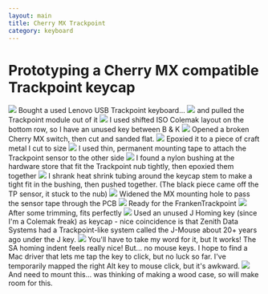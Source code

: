 ```yaml
---
layout: main
title: Cherry MX Trackpoint
category: keyboard
---
```


# Prototyping a Cherry MX compatible Trackpoint keycap



<img src="{{ '/images/trackpoint/Kj4spcz.jpg' | absolute_url }}" />
Bought a used Lenovo USB Trackpoint keyboard...

<img src="{{ '/images/trackpoint/O3R2ZLM.jpg' | absolute_url }}" />
and pulled the Trackpoint module out of it

<img src="{{ '/images/trackpoint/Hdg2E8m.jpg' | absolute_url }}" />
I used shifted ISO Colemak layout on the bottom row, so I have an unused key between B & K

<img src="{{ '/images/trackpoint/A6eQ4uS.jpg' | absolute_url }}" />
Opened a broken Cherry MX switch, then cut and sanded flat.

<img src="{{ '/images/trackpoint/SOVfmUo.jpg' | absolute_url }}" />
Epoxied it to a piece of craft metal I cut to size

<img src="{{ '/images/trackpoint/QUd8Bf1.jpg' | absolute_url }}" />
I used thin, permanent mounting tape to attach the Trackpoint sensor to the other side

<img src="{{ '/images/trackpoint/UMBquWw.jpg' | absolute_url }}" />
I found a  nylon bushing at the hardware store that fit the Trackpoint nub tightly, then epoxied them together

<img src="{{ '/images/trackpoint/HsHFrbN.jpg' | absolute_url }}" />
I shrank heat shrink tubing around the keycap stem to make a tight fit in the bushing, then pushed together.  (The black piece came off the TP sensor, it stuck to the nub)

<img src="{{ '/images/trackpoint/HmrS7m1.jpg' | absolute_url }}" />
Widened the MX mounting hole to pass the sensor tape through the PCB

<img src="{{ '/images/trackpoint/CxcYG69.jpg' | absolute_url }}" />
Ready for the FrankenTrackpoint

<img src="{{ '/images/trackpoint/VdnNdE8.jpg' | absolute_url }}" />
After some trimming, fits perfectly

<img src="{{ '/images/trackpoint/BQqI2ta.jpg' | absolute_url }}" />
Used an unused J Homing key (since I'm a Colemak freak) as keycap - nice coincidence is that Zenith Data Systems had a Trackpoint-like system called the J-Mouse about 20+ years ago under the J key.

<img src="{{ '/images/trackpoint/ohrR1zn.jpg' | absolute_url }}" />
You'll have to take my word for it, but It works!  The SA homing indent feels really nice!
But... no mouse keys.  I hope to find a Mac driver that lets me tap the key to click, but no luck so far.  I've temporarily mapped the right Alt key to mouse click, but it's awkward.

<img src="{{ '/images/trackpoint/ASukKcC.jpg' | absolute_url }}" />
And need to mount this... was thinking of making a wood case, so will make room for this.
